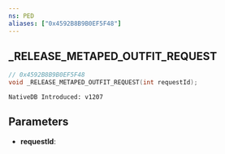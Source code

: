 ```yaml
---
ns: PED
aliases: ["0x4592B8B9B0EF5F48"]
---
```

## _RELEASE_METAPED_OUTFIT_REQUEST

```c
// 0x4592B8B9B0EF5F48
void _RELEASE_METAPED_OUTFIT_REQUEST(int requestId);
```

```
NativeDB Introduced: v1207
```

## Parameters
* **requestId**:
